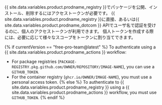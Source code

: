 {{ site.data.variables.product.prodname_registry }}でパッケージを公開、インストール、削除するにはアクセストークンが必要です。 {{ site.data.variables.product.prodname_registry }}に直接、あるいは{{ site.data.variables.product.prodname_dotcom }} APIでユーザ名で認証を受けるのに、個人のアクセストークンが利用できます。 個人トークンを作成する際には、必要に応じて様々なスコープをトークンに割り当てできます。

{% if currentVersion == "free-pro-team@latest" %}
To authenticate using a {{ site.data.variables.product.prodname_actions }} workflow:
- For package registries (`PACKAGE-REGISTRY.pkg.github.com/OWNER/REPOSITORY/IMAGE-NAME`), you can use a `GITHUB_TOKEN`.
- For the container registry (`ghcr.io/OWNER/IMAGE-NAME`), you must use a personal access token.
{% else %}
To authenticate to {{ site.data.variables.product.prodname_registry }} using a {{ site.data.variables.product.prodname_actions }} workflow, you must use `GITHUB_TOKEN`.
{% endif %}
